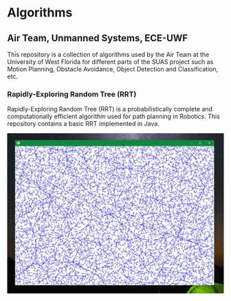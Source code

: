 # Algorithms

## Air Team, Unmanned Systems, ECE-UWF

This repository is a collection of algorithms used by the Air Team at the University of West Florida for different parts of the SUAS project such as Motion Planning, Obstacle Avoidance, Object Detection and Classification, etc.

### Rapidly-Exploring Random Tree (RRT)

Rapidly-Exploring Random Tree (RRT) is a probabilistically complete and computationally efficient algorithm used for path planning in Robotics. This repository contains a basic RRT implemented in Java.

![Screenshot](RRT.jpg)